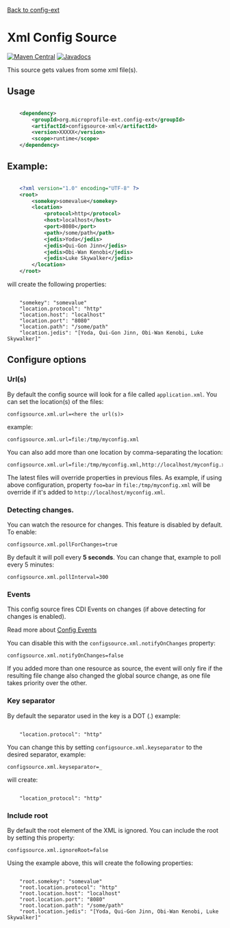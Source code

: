 [Back to config-ext](https://github.com/microprofile-extensions/config-ext/blob/master/README.md)

# Xml Config Source

[![Maven Central](https://maven-badges.herokuapp.com/maven-central/org.microprofile-ext.config-ext/configsource-xml/badge.svg)](https://maven-badges.herokuapp.com/maven-central/org.microprofile-ext.config-ext/configsource-xml)
[![Javadocs](https://www.javadoc.io/badge/org.microprofile-ext.config-ext/configsource-xml.svg)](https://www.javadoc.io/doc/org.microprofile-ext.config-ext/configsource-xml)

This source gets values from some xml file(s).

## Usage

```xml

    <dependency>
        <groupId>org.microprofile-ext.config-ext</groupId>
        <artifactId>configsource-xml</artifactId>
        <version>XXXXX</version>
        <scope>runtime</scope>
    </dependency>

```

## Example:

```xml

    <?xml version="1.0" encoding="UTF-8" ?>
    <root>
        <somekey>somevalue</somekey>
        <location>
            <protocol>http</protocol>
            <host>localhost</host>
            <port>8080</port>
            <path>/some/path</path>
            <jedis>Yoda</jedis>
            <jedis>Qui-Gon Jinn</jedis>
            <jedis>Obi-Wan Kenobi</jedis>
            <jedis>Luke Skywalker</jedis>
        </location>
    </root>
```

will create the following properties:

```property
    
    "somekey": "somevalue"
    "location.protocol": "http"
    "location.host": "localhost"
    "location.port": "8080"
    "location.path": "/some/path"
    "location.jedis": "[Yoda, Qui-Gon Jinn, Obi-Wan Kenobi, Luke Skywalker]"

```

## Configure options

### Url(s)

By default the config source will look for a file called `application.xml`. You can set the location(s) of the files:

    configsource.xml.url=<here the url(s)>

example:

    configsource.xml.url=file:/tmp/myconfig.xml

You can also add more than one location by comma-separating the location:

    configsource.xml.url=file:/tmp/myconfig.xml,http://localhost/myconfig.xml

The latest files will override properties in previous files. As example, if using above configuration, property `foo=bar` in `file:/tmp/myconfig.xml` will be override if it's added to `http://localhost/myconfig.xml`.

### Detecting changes.

You can watch the resource for changes. This feature is disabled by default. To enable:

    configsource.xml.pollForChanges=true

By default it will poll every **5 seconds**. You can change that, example to poll every 5 minutes:

    configsource.xml.pollInterval=300

### Events

This config source fires CDI Events on changes (if above detecting for changes is enabled).

Read more about [Config Events](https://github.com/microprofile-extensions/config-ext/blob/master/config-events/README.md)

You can disable this with the `configsource.xml.notifyOnChanges` property:

    configsource.xml.notifyOnChanges=false

If you added more than one resource as source, the event will only fire if the resulting file change also changed the global source change, as one file takes priority over the other.

### Key separator

By default the separator used in the key is a DOT (.) example:

```property
    
    "location.protocol": "http"
```

You can change this by setting `configsource.xml.keyseparator` to the desired separator, example:

    configsource.xml.keyseparator=_

will create:

```property
    
    "location_protocol": "http"
```
### Include root

By default the root element of the XML is ignored. You can include the root by setting this property:

    configsource.xml.ignoreRoot=false
    
Using the example above, this will create the following properties:

```property
    
    "root.somekey": "somevalue"
    "root.location.protocol": "http"
    "root.location.host": "localhost"
    "root.location.port": "8080"
    "root.location.path": "/some/path"
    "root.location.jedis": "[Yoda, Qui-Gon Jinn, Obi-Wan Kenobi, Luke Skywalker]"    

